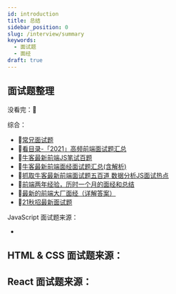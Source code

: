 ```yaml
---
id: introduction
title: 总结
sidebar_position: 0
slug: /interview/summary
keywords:
  - 面试题
  - 面经
draft: true
---
```


## 面试题整理

没看完：📓

综合：

- 📓[常兄面试题](https://www.yuque.com/changyanwei-wlmrd/rbxc2v/ywb9zb)
- 📓[看目录-「2021」高频前端面试题汇总 ](https://juejin.cn/post/6941546135827775525)
- 📓[牛客最新前端JS笔试百题](https://juejin.cn/post/7023271065392513038)
- 📓[牛客最新前端面经面试题汇总(含解析)](https://juejin.cn/post/7028478428680552456)
- 📓[抓取牛客最新前端面试题五百道 数据分析JS面试热点](https://juejin.cn/post/7022799579087110181)
- 📓[前端两年经验，历时一个月的面经和总结](https://juejin.cn/post/7013953652578582558)
- 📓[最新的前端大厂面经（详解答案）](https://juejin.cn/post/7004638318843412493)
- 📓[21秋招最新面试题](https://github.com/zcxiaobao/everyday-insist)



JavaScript 面试题来源：

- 

HTML & CSS 面试题来源：
- 

React 面试题来源：
- 


